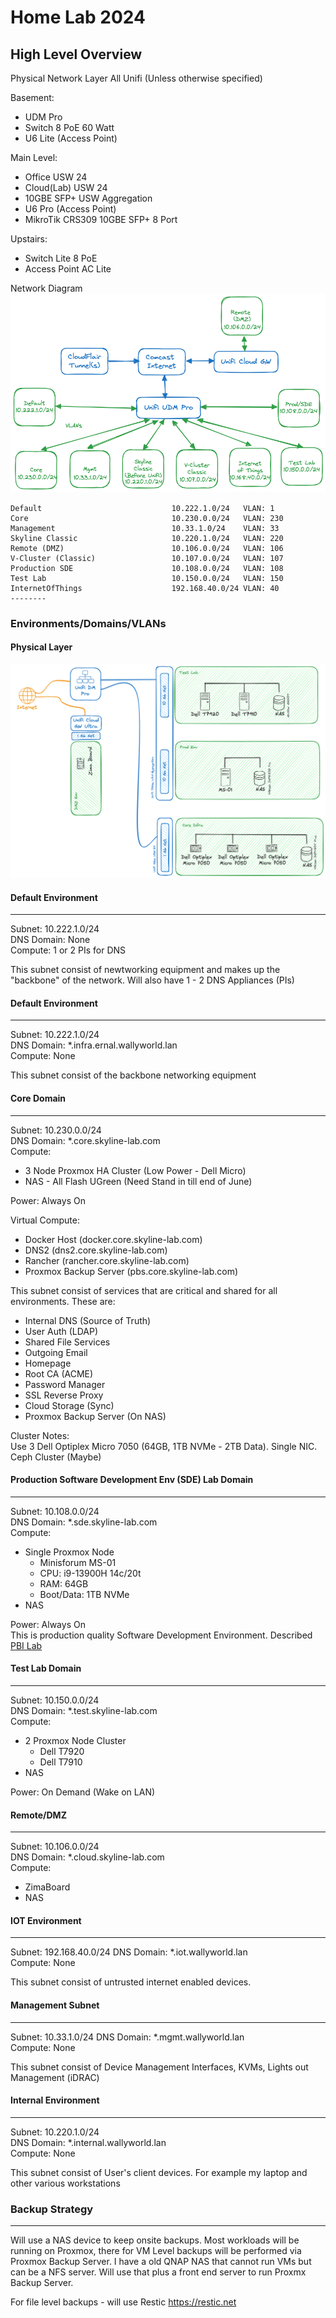 Home Lab 2024
============================================

High Level Overview
--------------------------------------------
Physical Network Layer
All Unifi (Unless otherwise specified) 

Basement:
- UDM Pro
- Switch 8 PoE 60 Watt 
- U6 Lite (Access Point) 

Main Level:
- Office USW 24
- Cloud(Lab) USW 24  
- 10GBE SFP+ USW Aggregation 
- U6 Pro (Access Point)
- MikroTik CRS309 10GBE SFP+ 8 Port 

Upstairs:
- Switch Lite 8 PoE
- Access Point AC Lite




Network Diagram  
![High Level Network Diagram](docs/images/network-highlevel.excalidraw.png)
```
Default                             10.222.1.0/24   VLAN: 1
Core                                10.230.0.0/24   VLAN: 230
Management                          10.33.1.0/24    VLAN: 33
Skyline Classic                     10.220.1.0/24   VLAN: 220
Remote (DMZ)                        10.106.0.0/24   VLAN: 106
V-Cluster (Classic)                 10.107.0.0/24   VLAN: 107
Production SDE                      10.108.0.0/24   VLAN: 108
Test Lab                            10.150.0.0/24   VLAN: 150
InternetOfThings                    192.168.40.0/24 VLAN: 40
--------
```
### Environments/Domains/VLANs

#### Physical Layer
![Pysical Layer Diagram](docs/images/network-compute-layer.excalidraw.png)
#### Default Environment
-------
Subnet: 10.222.1.0/24  
DNS Domain: None  
Compute: 1 or 2 PIs for DNS

This subnet consist of newtworking equipment and makes up the "backbone" of the network. Will also have 1 - 2 DNS Appliances (PIs)

#### Default Environment
-------
Subnet: 10.222.1.0/24  
DNS Domain: *.infra.ernal.wallyworld.lan  
Compute: None

This subnet consist of the backbone networking equipment

#### Core Domain
-------
Subnet: 10.230.0.0/24  
DNS Domain: *.core.skyline-lab.com  
Compute: 
- 3 Node Proxmox HA Cluster (Low Power - Dell Micro)
- NAS - All Flash UGreen (Need Stand in till end of June)

Power: Always On

Virtual Compute:
- Docker Host (docker.core.skyline-lab.com)
- DNS2 (dns2.core.skyline-lab.com)
- Rancher (rancher.core.skyline-lab.com)
- Proxmox Backup Server (pbs.core.skyline-lab.com)

This subnet consist of services that are critical and shared for all environments. These are:
- Internal DNS (Source of Truth)
- User Auth (LDAP)
- Shared File Services 
- Outgoing Email
- Homepage
- Root CA (ACME)
- Password Manager
- SSL Reverse Proxy
- Cloud Storage (Sync) 
- Proxmox Backup Server (On NAS)

Cluster Notes:  
Use 3 Dell Optiplex Micro 7050 (64GB, 1TB NVMe - 2TB Data). Single NIC. Ceph Cluster (Maybe)



#### Production Software Development Env (SDE) Lab Domain
-------
Subnet: 10.108.0.0/24  
DNS Domain: *.sde.skyline-lab.com  
Compute: 
- Single Proxmox Node 
    - Minisforum MS-01 
    - CPU: i9-13900H 14c/20t
    - RAM: 64GB
    - Boot/Data: 1TB NVMe
- NAS

Power: Always On  
This is production quality Software Development Environment. Described [PBI Lab](docs/lab-pbi/lab-pbi.md)


#### Test Lab Domain
-------
Subnet: 10.150.0.0/24  
DNS Domain: *.test.skyline-lab.com  
Compute: 
- 2 Proxmox Node Cluster
    - Dell T7920
    - Dell T7910
- NAS

Power: On Demand (Wake on LAN)

#### Remote/DMZ
-------
Subnet: 10.106.0.0/24  
DNS Domain: *.cloud.skyline-lab.com  
Compute: 
- ZimaBoard
- NAS

#### IOT Environment
-------
Subnet: 192.168.40.0/24 
DNS Domain: *.iot.wallyworld.lan  
Compute: None

This subnet consist of untrusted internet enabled devices.

#### Management Subnet
-------
Subnet: 10.33.1.0/24 
DNS Domain: *.mgmt.wallyworld.lan  
Compute: None

This subnet consist of Device Management Interfaces, KVMs, Lights out Management (iDRAC)

#### Internal Environment
-------
Subnet: 10.220.1.0/24  
DNS Domain: *.internal.wallyworld.lan  
Compute: None

This subnet consist of User's client devices. For example my laptop and other various workstations
### Backup Strategy
--------------------------------------------
Will use a NAS device to keep onsite backups. Most workloads will be running on Proxmox, there for VM Level backups will be performed via Proxmox Backup Server. I have a old QNAP NAS that cannot run VMs but can be a NFS server. Will use that plus a front end server to run Proxmx Backup Server. 

For file level backups - will use Restic https://restic.net
